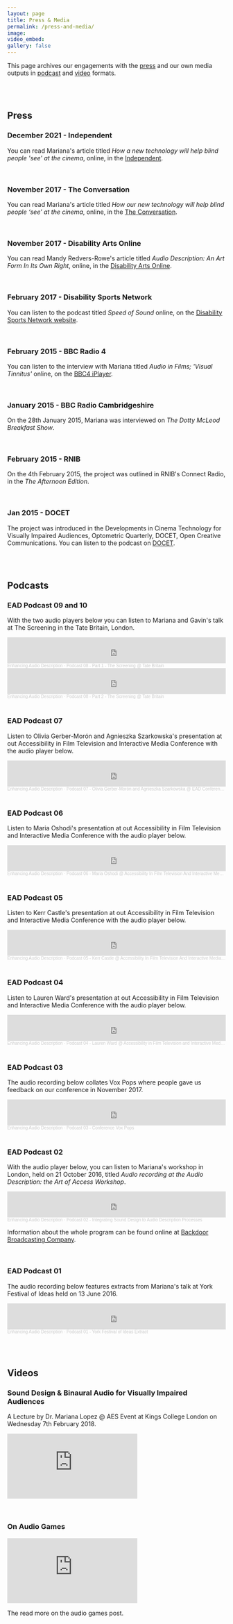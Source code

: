 ```yaml
---
layout: page
title: Press & Media
permalink: /press-and-media/
image: 
video_embed: 
gallery: false
---
```


<!--
TODO: 
- make feature images include press logos, some media thumbnails etc. 
- maybe remove the date from the press list and add to the description
- embed conference hyperlink
- can I lazy load the soundcloud players?
- would it be better to 
-->

This page archives our engagements with the [press](#press) and our own media outputs in [podcast](#podcasts) and [video](#videos) formats.

<br><br>

## Press
### December 2021 - Independent
You can read Mariana's article titled *How a new technology will help blind people 'see' at the cinema*, online, in the [Independent](https://www.independent.co.uk/news/new-app-technology-helps-blind-people-see-at-cinema-audio-description-a8072021.html).

<br>

### November 2017 - The Conversation
You can read Mariana's article titled *How our new technology will help blind people ‘see’ at the cinema*, online, in the [The Conversation](https://theconversation.com/how-our-new-technology-will-help-blind-people-see-at-the-cinema-84869?platform=hootsuite).

<br>

### November 2017 - Disability Arts Online 
You can read Mandy Redvers-Rowe's article titled *Audio Description: An Art Form In Its Own Right*, online, in the [Disability Arts Online](http://disabilityarts.online/magazine/opinion/audio-description-art-form-right/). 

<br>

### February 2017 - Disability Sports Network
You can listen to the podcast titled *Speed of Sound* online, on the [Disability Sports Network website](http://podcasts.dsn.net.au/?name=2017-02-23_dsn_podcasts_-_speed_of_sound_23rd_february.mp3).<!-- TODO: media missing -->

<br>

### February 2015 - BBC Radio 4
You can listen to the interview with Mariana titled *Audio in Films; 'Visual Tinnitus'* online, on the [BBC4 iPlayer](https://www.bbc.co.uk/programmes/b0537664).

<br>

### January 2015 - BBC Radio Cambridgeshire
On the 28th January 2015, Mariana was interviewed on *The Dotty McLeod Breakfast Show*.

<br> 

### February 2015 - RNIB
On the 4th February 2015, the project was outlined in RNIB's Connect Radio, in the *The Afternoon Edition*. 

<br> 

### Jan 2015 - DOCET
The project was introduced in the Developments in Cinema Technology for Visually Impaired Audiences, Optometric Quarterly, DOCET, Open Creative Communications. You can listen to the podcast on [DOCET](https://docet.info/mod/resource/view.php?id=702).

<br><br>

## Podcasts

### EAD Podcast 09 and 10
With the two audio players below you can listen to Mariana and Gavin's talk at The Screening in the Tate Britain, London. 

<iframe width="100%" height="60" scrolling="no" frameborder="no" allow="autoplay" src="https://w.soundcloud.com/player/?url=https%3A//api.soundcloud.com/tracks/411949824&color=%23ff5500&auto_play=false&hide_related=false&show_comments=true&show_user=true&show_reposts=false&show_teaser=true&visual=true"></iframe><div style="font-size: 10px; color: #cccccc;line-break: anywhere;word-break: normal;overflow: hidden;white-space: nowrap;text-overflow: ellipsis; font-family: Interstate,Lucida Grande,Lucida Sans Unicode,Lucida Sans,Garuda,Verdana,Tahoma,sans-serif;font-weight: 100;"><a href="https://soundcloud.com/user-351945045" title="Enhancing Audio Description" target="_blank" style="color: #cccccc; text-decoration: none;">Enhancing Audio Description</a> · <a href="https://soundcloud.com/user-351945045/podcast-08-the-screening-tate-britain" title="Podcast 08 - Part 1 - The Screening @ Tate Britain" target="_blank" style="color: #cccccc; text-decoration: none;">Podcast 08 - Part 1 - The Screening @ Tate Britain</a></div>

<iframe width="100%" height="60" scrolling="no" frameborder="no" allow="autoplay" src="https://w.soundcloud.com/player/?url=https%3A//api.soundcloud.com/tracks/411964008&color=%23ff5500&auto_play=false&hide_related=false&show_comments=true&show_user=true&show_reposts=false&show_teaser=true&visual=true"></iframe><div style="font-size: 10px; color: #cccccc;line-break: anywhere;word-break: normal;overflow: hidden;white-space: nowrap;text-overflow: ellipsis; font-family: Interstate,Lucida Grande,Lucida Sans Unicode,Lucida Sans,Garuda,Verdana,Tahoma,sans-serif;font-weight: 100;"><a href="https://soundcloud.com/user-351945045" title="Enhancing Audio Description" target="_blank" style="color: #cccccc; text-decoration: none;">Enhancing Audio Description</a> · <a href="https://soundcloud.com/user-351945045/podcast-08-part-2-the-screening-tate-britain" title="Podcast 08 - Part 2 - The Screening @ Tate Britain" target="_blank" style="color: #cccccc; text-decoration: none;">Podcast 08 - Part 2 - The Screening @ Tate Britain</a></div>


<br>

### EAD Podcast 07
Listen to Olivia Gerber-Morón and Agnieszka Szarkowska's presentation at out Accessibility in Film Television and Interactive Media Conference with the audio player below. 

<iframe width="100%" height="60" scrolling="no" frameborder="no" allow="autoplay" src="https://w.soundcloud.com/player/?url=https%3A//api.soundcloud.com/tracks/389404671&color=%23ff5500&auto_play=false&hide_related=false&show_comments=true&show_user=true&show_reposts=false&show_teaser=true&visual=true"></iframe><div style="font-size: 10px; color: #cccccc;line-break: anywhere;word-break: normal;overflow: hidden;white-space: nowrap;text-overflow: ellipsis; font-family: Interstate,Lucida Grande,Lucida Sans Unicode,Lucida Sans,Garuda,Verdana,Tahoma,sans-serif;font-weight: 100;"><a href="https://soundcloud.com/user-351945045" title="Enhancing Audio Description" target="_blank" style="color: #cccccc; text-decoration: none;">Enhancing Audio Description</a> · <a href="https://soundcloud.com/user-351945045/podcast-06-olivia-gerber-moron-and-agnieszka-szarkowska-ead-conference-york" title="Podcast 07 - Olivia Gerber-Morón and Agnieszka Szarkowska @ EAD Conference, York" target="_blank" style="color: #cccccc; text-decoration: none;">Podcast 07 - Olivia Gerber-Morón and Agnieszka Szarkowska @ EAD Conference, York</a></div>

<br>

### EAD Podcast 06
Listen to Maria Oshodi's presentation at out Accessibility in Film Television and Interactive Media Conference with the audio player below. 

<iframe width="100%" height="60" scrolling="no" frameborder="no" allow="autoplay" src="https://w.soundcloud.com/player/?url=https%3A//api.soundcloud.com/tracks/386396861&color=%23ff5500&auto_play=false&hide_related=false&show_comments=true&show_user=true&show_reposts=false&show_teaser=true&visual=true"></iframe><div style="font-size: 10px; color: #cccccc;line-break: anywhere;word-break: normal;overflow: hidden;white-space: nowrap;text-overflow: ellipsis; font-family: Interstate,Lucida Grande,Lucida Sans Unicode,Lucida Sans,Garuda,Verdana,Tahoma,sans-serif;font-weight: 100;"><a href="https://soundcloud.com/user-351945045" title="Enhancing Audio Description" target="_blank" style="color: #cccccc; text-decoration: none;">Enhancing Audio Description</a> · <a href="https://soundcloud.com/user-351945045/podcast-06-maria-oshodi-accessibility-in-film-television-and-interactive-media-conference-york" title="Podcast 06 - Maria Oshodi @  Accessibility In Film Television And Interactive Media Conference, York" target="_blank" style="color: #cccccc; text-decoration: none;">Podcast 06 - Maria Oshodi @  Accessibility In Film Television And Interactive Media Conference, York</a></div>

<br>

### EAD Podcast 05
Listen to Kerr Castle's presentation at out Accessibility in Film Television and Interactive Media Conference with the audio player below. 

<iframe width="100%" height="60" scrolling="no" frameborder="no" allow="autoplay" src="https://w.soundcloud.com/player/?url=https%3A//api.soundcloud.com/tracks/372529187&color=%23ff5500&auto_play=false&hide_related=false&show_comments=true&show_user=true&show_reposts=false&show_teaser=true&visual=true"></iframe><div style="font-size: 10px; color: #cccccc;line-break: anywhere;word-break: normal;overflow: hidden;white-space: nowrap;text-overflow: ellipsis; font-family: Interstate,Lucida Grande,Lucida Sans Unicode,Lucida Sans,Garuda,Verdana,Tahoma,sans-serif;font-weight: 100;"><a href="https://soundcloud.com/user-351945045" title="Enhancing Audio Description" target="_blank" style="color: #cccccc; text-decoration: none;">Enhancing Audio Description</a> · <a href="https://soundcloud.com/user-351945045/podcast-04-lauren-ward-accessibility-in-film-television-and-interactive-media-conference-york-1" title="Podcast 05 - Kerr Castle @  Accessibility In Film Television And Interactive Media Conference, York" target="_blank" style="color: #cccccc; text-decoration: none;">Podcast 05 - Kerr Castle @  Accessibility In Film Television And Interactive Media Conference, York</a></div>

<br>

### EAD Podcast 04
Listen to Lauren Ward's presentation at out Accessibility in Film Television and Interactive Media Conference with the audio player below. 

<iframe width="100%" height="60" scrolling="no" frameborder="no" allow="autoplay" src="https://w.soundcloud.com/player/?url=https%3A//api.soundcloud.com/tracks/366145772&color=%23ff5500&auto_play=false&hide_related=false&show_comments=true&show_user=true&show_reposts=false&show_teaser=true&visual=true"></iframe><div style="font-size: 10px; color: #cccccc;line-break: anywhere;word-break: normal;overflow: hidden;white-space: nowrap;text-overflow: ellipsis; font-family: Interstate,Lucida Grande,Lucida Sans Unicode,Lucida Sans,Garuda,Verdana,Tahoma,sans-serif;font-weight: 100;"><a href="https://soundcloud.com/user-351945045" title="Enhancing Audio Description" target="_blank" style="color: #cccccc; text-decoration: none;">Enhancing Audio Description</a> · <a href="https://soundcloud.com/user-351945045/podcast-04-lauren-ward-accessibility-in-film-television-and-interactive-media-conference-york" title="Podcast 04 - Lauren Ward @  Accessibility in Film Television and Interactive Media Conference, York" target="_blank" style="color: #cccccc; text-decoration: none;">Podcast 04 - Lauren Ward @  Accessibility in Film Television and Interactive Media Conference, York</a></div>

<br>

### EAD Podcast 03
The audio recording below collates Vox Pops where people gave us feedback on our conference in November 2017.

<iframe width="100%" height="60" scrolling="no" frameborder="no" allow="autoplay" src="https://w.soundcloud.com/player/?url=https%3A//api.soundcloud.com/tracks/363723113&color=%23ff5500&auto_play=false&hide_related=false&show_comments=true&show_user=true&show_reposts=false&show_teaser=true&visual=true"></iframe><div style="font-size: 10px; color: #cccccc;line-break: anywhere;word-break: normal;overflow: hidden;white-space: nowrap;text-overflow: ellipsis; font-family: Interstate,Lucida Grande,Lucida Sans Unicode,Lucida Sans,Garuda,Verdana,Tahoma,sans-serif;font-weight: 100;"><a href="https://soundcloud.com/user-351945045" title="Enhancing Audio Description" target="_blank" style="color: #cccccc; text-decoration: none;">Enhancing Audio Description</a> · <a href="https://soundcloud.com/user-351945045/podcast-03-conference-vox-pox" title="Podcast 03 - Conference Vox Pops" target="_blank" style="color: #cccccc; text-decoration: none;">Podcast 03 - Conference Vox Pops</a></div>

<br>

### EAD Podcast 02
With the audio player below, you can listen to Mariana's workshop in London, held on 21 October 2016, titled *Audio recording at the Audio Description: the Art of Access Workshop*.

<iframe width="100%" height="60" scrolling="no" frameborder="no" allow="autoplay" src="https://w.soundcloud.com/player/?url=https%3A//api.soundcloud.com/tracks/292300528&color=%23ff5500&auto_play=false&hide_related=false&show_comments=true&show_user=true&show_reposts=false&show_teaser=true&visual=true"></iframe><div style="font-size: 10px; color: #cccccc;line-break: anywhere;word-break: normal;overflow: hidden;white-space: nowrap;text-overflow: ellipsis; font-family: Interstate,Lucida Grande,Lucida Sans Unicode,Lucida Sans,Garuda,Verdana,Tahoma,sans-serif;font-weight: 100;"><a href="https://soundcloud.com/user-351945045" title="Enhancing Audio Description" target="_blank" style="color: #cccccc; text-decoration: none;">Enhancing Audio Description</a> · <a href="https://soundcloud.com/user-351945045/podcast-02-integrating-sound-design-to-audio-description-processes" title="Podcast 02 - Integrating Sound Design to Audio Description Processes" target="_blank" style="color: #cccccc; text-decoration: none;">Podcast 02 - Integrating Sound Design to Audio Description Processes</a></div>

Information about the whole program can be found online at [Backdoor Broadcasting Company](https://backdoorbroadcasting.net/2016/10/audio-description-the-art-of-access/).

<br>

### EAD Podcast 01
The audio recording below features extracts from Mariana's talk at York Festival of Ideas held on 13 June 2016.  

<iframe width="100%" height="60" scrolling="no" frameborder="no" allow="autoplay" src="https://w.soundcloud.com/player/?url=https%3A//api.soundcloud.com/tracks/281062672&color=%23ff5500&auto_play=false&hide_related=false&show_comments=true&show_user=true&show_reposts=false&show_teaser=true&visual=true"></iframe><div style="font-size: 10px; color: #cccccc;line-break: anywhere;word-break: normal;overflow: hidden;white-space: nowrap;text-overflow: ellipsis; font-family: Interstate,Lucida Grande,Lucida Sans Unicode,Lucida Sans,Garuda,Verdana,Tahoma,sans-serif;font-weight: 100;"><a href="https://soundcloud.com/user-351945045" title="Enhancing Audio Description" target="_blank" style="color: #cccccc; text-decoration: none;">Enhancing Audio Description</a> · <a href="https://soundcloud.com/user-351945045/enhancing-audio-description-podcast-01-york-festival-of-ideas-extract" title="Podcast 01 - York Festival of Ideas Extract" target="_blank" style="color: #cccccc; text-decoration: none;">Podcast 01 - York Festival of Ideas Extract</a></div>

<br><br>

## Videos

### Sound Design & Binaural Audio for Visually Impaired Audiences
A Lecture by Dr. Mariana Lopez @ AES Event at Kings College London on Wednesday 7th February 2018.

<p><iframe src="https://www.youtube.com/embed/13pabIzz8zI" loading="lazy" frameborder="0" allowfullscreen></iframe></p>

<br>

### On Audio Games

<p><iframe src="https://www.youtube.com/embed/bOJu8zfXytc" loading="lazy" frameborder="0" allowfullscreen></iframe></p>

The read more on the audio games post. <!-- TODO add link -->
